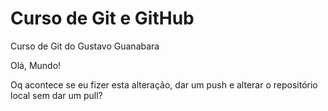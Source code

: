 # Curso de Git e GitHub
 Curso de Git do Gustavo Guanabara
 
Olá, Mundo!

Oq acontece se eu fizer esta alteração, dar um push e alterar o repositório local sem dar um pull?
